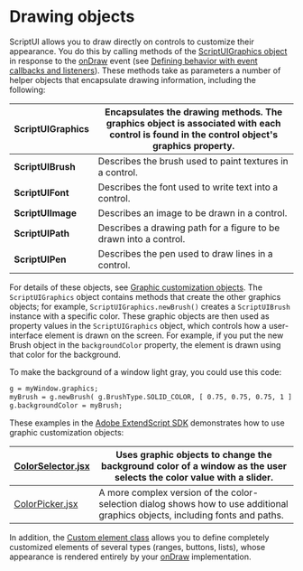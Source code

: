 # Drawing objects

ScriptUI allows you to draw directly on controls to customize their appearance. You do this by calling
methods of the [ScriptUIGraphics object](graphic-customization-objects.md#scriptuigraphics-object) in response to the [onDraw](control-objects.md#control-event-ondraw) event (see [Defining behavior with event callbacks and listeners](defining-behavior-with-event-callbacks-and-listeners.md)).
These methods take as parameters a number of helper objects
that encapsulate drawing information, including the following:

| **ScriptUIGraphics**   | Encapsulates the drawing methods. The graphics object is associated with each<br/>control is found in the control object's graphics property.   |
|------------------------|-------------------------------------------------------------------------------------------------------------------------------------------------|
| **ScriptUIBrush**      | Describes the brush used to paint textures in a control.                                                                                        |
| **ScriptUIFont**       | Describes the font used to write text into a control.                                                                                           |
| **ScriptUIImage**      | Describes an image to be drawn in a control.                                                                                                    |
| **ScriptUIPath**       | Describes a drawing path for a figure to be drawn into a control.                                                                               |
| **ScriptUIPen**        | Describes the pen used to draw lines in a control.                                                                                              |

For details of these objects, see [Graphic customization objects](graphic-customization-objects.md).
The `ScriptUIGraphics` object contains methods that create the other graphics objects; for example,
`ScriptUIGraphics.newBrush()` creates a `ScriptUIBrush` instance with a specific color. These graphic
objects are then used as property values in the `ScriptUIGraphics` object, which controls how a
user-interface element is drawn on the screen. For example, if you put the new Brush object in the
`backgroundColor` property, the element is drawn using that color for the background.

To make the background of a window light gray, you could use this code:

```default
g = myWindow.graphics;
myBrush = g.newBrush( g.BrushType.SOLID_COLOR, [ 0.75, 0.75, 0.75, 1 ] );
g.backgroundColor = myBrush;
```

These examples in the [Adobe ExtendScript SDK](https://github.com/Adobe-CEP/CEP-Resources/tree/master/ExtendScript-Toolkit) demonstrates how to use graphic customization objects:

<!-- todo: Examples -->

| [ColorSelector.jsx](https://github.com/Adobe-CEP/CEP-Resources/blob/master/ExtendScript-Toolkit/Samples/javascript/ColorSelector.jsx)   | Uses graphic objects to change the background color of a window as the user selects the color value with a slider.            |
|-----------------------------------------------------------------------------------------------------------------------------------------|-------------------------------------------------------------------------------------------------------------------------------|
| [ColorPicker.jsx](https://github.com/Adobe-CEP/CEP-Resources/blob/master/ExtendScript-Toolkit/Samples/javascript/ColorPicker.jsx)       | A more complex version of the color-selection dialog shows how to use additional graphics objects, including fonts and paths. |

In addition, the [Custom element class](graphic-customization-objects.md#custom-element-class) allows you to define completely customized elements of several
types (ranges, buttons, lists), whose appearance is rendered entirely by your [onDraw](control-objects.md#control-event-ondraw) implementation.
